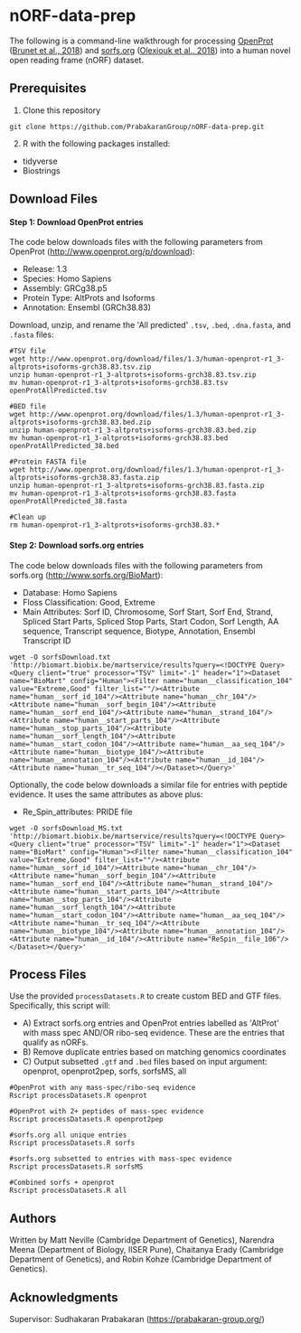 # nORF-data-prep
The following is a command-line walkthrough for processing [OpenProt](http://www.openprot.org/) ([Brunet et al., 2018](https://doi.org/10.1093/nar/gky936)) and [sorfs.org](http://www.sorfs.org/) ([Olexiouk et al., 2018](https://doi.org/10.1093/nar/gkx1130)) into a human novel open reading frame (nORF) dataset.

## Prerequisites
1. Clone this repository
```
git clone https://github.com/PrabakaranGroup/nORF-data-prep.git
```
2. R with the following packages installed:
* tidyverse
* Biostrings

## Download Files

#### Step 1: Download OpenProt entries

The code below downloads files with the following parameters from OpenProt (http://www.openprot.org/p/download):
* Release: 1.3
* Species: Homo Sapiens
* Assembly: GRCg38.p5
* Protein Type: AltProts and Isoforms
* Annotation: Ensembl (GRCh38.83)

Download, unzip, and rename the 'All predicted' `.tsv`, `.bed`, `.dna.fasta`, and `.fasta` files:
```
#TSV file
wget http://www.openprot.org/download/files/1.3/human-openprot-r1_3-altprots+isoforms-grch38.83.tsv.zip
unzip human-openprot-r1_3-altprots+isoforms-grch38.83.tsv.zip
mv human-openprot-r1_3-altprots+isoforms-grch38.83.tsv openProtAllPredicted.tsv

#BED file
wget http://www.openprot.org/download/files/1.3/human-openprot-r1_3-altprots+isoforms-grch38.83.bed.zip
unzip human-openprot-r1_3-altprots+isoforms-grch38.83.bed.zip
mv human-openprot-r1_3-altprots+isoforms-grch38.83.bed openProtAllPredicted_38.bed

#Protein FASTA file
wget http://www.openprot.org/download/files/1.3/human-openprot-r1_3-altprots+isoforms-grch38.83.fasta.zip
unzip human-openprot-r1_3-altprots+isoforms-grch38.83.fasta.zip
mv human-openprot-r1_3-altprots+isoforms-grch38.83.fasta openProtAllPredicted_38.fasta

#Clean up
rm human-openprot-r1_3-altprots+isoforms-grch38.83.*
```

#### Step 2: Download sorfs.org entries

The code below downloads files with the following parameters from sorfs.org (http://www.sorfs.org/BioMart):
* Database: Homo Sapiens
* Floss Classification: Good, Extreme
* Main Attributes: Sorf ID, Chromosome, Sorf Start, Sorf End, Strand, Spliced Start Parts, Spliced Stop Parts, Start Codon, Sorf Length, AA sequence, Transcript sequence, Biotype, Annotation, Ensembl Transcript ID
```
wget -O sorfsDownload.txt 'http://biomart.biobix.be/martservice/results?query=<!DOCTYPE Query><Query client="true" processor="TSV" limit="-1" header="1"><Dataset name="BioMart" config="Human"><Filter name="human__classification_104" value="Extreme,Good" filter_list=""/><Attribute name="human__sorf_id_104"/><Attribute name="human__chr_104"/><Attribute name="human__sorf_begin_104"/><Attribute name="human__sorf_end_104"/><Attribute name="human__strand_104"/><Attribute name="human__start_parts_104"/><Attribute name="human__stop_parts_104"/><Attribute name="human__sorf_length_104"/><Attribute name="human__start_codon_104"/><Attribute name="human__aa_seq_104"/><Attribute name="human__biotype_104"/><Attribute name="human__annotation_104"/><Attribute name="human__id_104"/><Attribute name="human__tr_seq_104"/></Dataset></Query>'
```
Optionally, the code below downloads a similar file for entries with peptide evidence. It uses the same attributes as above plus:
* Re_Spin_attributes: PRIDE file
```
wget -O sorfsDownload_MS.txt 'http://biomart.biobix.be/martservice/results?query=<!DOCTYPE Query><Query client="true" processor="TSV" limit="-1" header="1"><Dataset name="BioMart" config="Human"><Filter name="human__classification_104" value="Extreme,Good" filter_list=""/><Attribute name="human__sorf_id_104"/><Attribute name="human__chr_104"/><Attribute name="human__sorf_begin_104"/><Attribute name="human__sorf_end_104"/><Attribute name="human__strand_104"/><Attribute name="human__start_parts_104"/><Attribute name="human__stop_parts_104"/><Attribute name="human__sorf_length_104"/><Attribute name="human__start_codon_104"/><Attribute name="human__aa_seq_104"/><Attribute name="human__tr_seq_104"/><Attribute name="human__biotype_104"/><Attribute name="human__annotation_104"/><Attribute name="human__id_104"/><Attribute name="ReSpin__file_106"/></Dataset></Query>'
```


## Process Files

Use the provided `processDatasets.R` to create custom BED and GTF files. 
Specifically, this script will:
 * A) Extract sorfs.org entries and OpenProt entries labelled as 'AltProt' with mass spec AND/OR ribo-seq evidence. These are the entries that qualify as nORFs.
 * B) Remove duplicate entries based on matching genomics coordinates
 * C) Output subsetted `.gtf` and `.bed` files based on input argument: openprot, openprot2pep, sorfs, sorfsMS, all

```
#OpenProt with any mass-spec/ribo-seq evidence
Rscript processDatasets.R openprot

#OpenProt with 2+ peptides of mass-spec evidence
Rscript processDatasets.R openprot2pep

#sorfs.org all unique entries
Rscript processDatasets.R sorfs

#sorfs.org subsetted to entries with mass-spec evidence
Rscript processDatasets.R sorfsMS

#Combined sorfs + openprot
Rscript processDatasets.R all

```

## Authors

Written by Matt Neville (Cambridge Department of Genetics), Narendra Meena (Department of Biology, IISER Pune), Chaitanya Erady (Cambridge Department of Genetics), and Robin Kohze (Cambridge Department of Genetics).

## Acknowledgments
Supervisor: Sudhakaran Prabakaran (https://prabakaran-group.org/)
